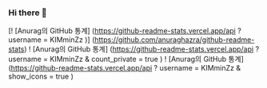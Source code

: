 ### Hi there 👋

[! [Anurag의 GitHub 통계] (https://github-readme-stats.vercel.app/api ? username = KIMminZz )] (https://github.com/anuraghazra/github-readme-stats)
! [Anurag의 GitHub 통계] (https://github-readme-stats.vercel.app/api ? username = KIMminZz & count_private = true )
! [Anurag의 GitHub 통계] (https://github-readme-stats.vercel.app/api ? username = KIMminZz & show_icons = true )
